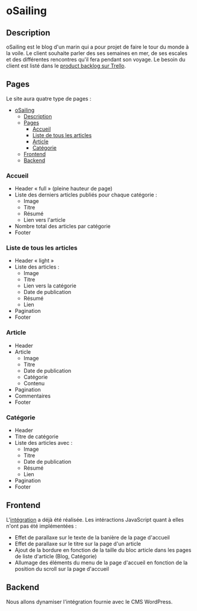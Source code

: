 # oSailing

## Description

oSailing est le blog d'un marin qui a pour projet de faire le tour du monde à la voile. Le client souhaite parler des ses semaines en mer, de ses escales et des différentes rencontres qu'il fera pendant son voyage.
Le besoin du client est listé dans le [product backlog sur Trello](https://trello.com/invite/b/w3JomLKq/39d6d8b639415810779d5825f007bc29/osailing-xandar).

## Pages

Le site aura quatre type de pages :

- [oSailing](#osailing)
  - [Description](#description)
  - [Pages](#pages)
    - [Accueil](#accueil)
    - [Liste de tous les articles](#liste-de-tous-les-articles)
    - [Article](#article)
    - [Catégorie](#catégorie)
  - [Frontend](#frontend)
  - [Backend](#backend)

### Accueil

- Header &laquo; full &raquo; (pleine hauteur de page)
- Liste des derniers articles publiés pour chaque catégorie :
  - Image
  - Titre
  - Résumé
  - Lien vers l'article
- Nombre total des articles par catégorie
- Footer

### Liste de tous les articles

- Header &laquo; light &raquo;
- Liste des articles :
  - Image
  - Titre
  - Lien vers la catégorie
  - Date de publication
  - Résumé
  - Lien
- Pagination
- Footer

### Article

- Header
- Article
  - Image
  - Titre
  - Date de publication
  - Catégorie
  - Contenu
- Pagination
- Commentaires
- Footer

### Catégorie

- Header
- Titre de catégorie
- Liste des articles avec :
  - Image
  - Titre
  - Date de publication
  - Résumé
  - Lien
- Pagination
- Footer

## Frontend

L'[intégration](./integration) a déjà été réalisée. Les intéractions JavaScript quant à elles n'ont pas été implémentées :

- Effet de parallaxe sur le texte de la banière de la page d'accueil
- Effet de parallaxe sur le titre sur la page d'un article
- Ajout de la bordure en fonction de la taille du bloc article dans les pages de liste d'article (Blog, Catégorie)
- Allumage des éléments du menu de la page d'accueil en fonction de la position du scroll sur la page d'accueil

## Backend

Nous allons dynamiser l'intégration fournie avec le CMS WordPress.
